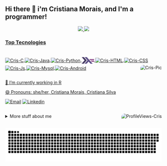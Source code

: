 ## Hi there 👋 i'm Cristiana Morais, and I'm a programmer!

<div align="center">
  <a href="https://github.com/CristianaMorais">
  <img height="170em" src="https://github-readme-stats.vercel.app/api?username=CristianaMorais&show_icons=true&theme=midnight-purple&include_all_commits=true&count_private=true"/>
  <img height="170em" src="https://github-readme-stats.vercel.app/api/top-langs/?username=CristianaMorais&layout=compact&langs_count=7&theme=midnight-purple"/>
</div>
  
### Top Tecnologies
<div style="display: inline_block"> </br>
  <img align="center" alt="Cris-C" src="https://img.shields.io/badge/C-00599C?style=for-the-badge&logo=c&logoColor=white">
  <img align="center" alt="Cris-Java" src="https://img.shields.io/badge/Java-ED8B00?style=for-the-badge&logo=java&logoColor=white">
  <img align="center" alt="Cris-Python" src="https://img.shields.io/badge/Python-3776AB?style=for-the-badge&logo=python&logoColor=white">
  <img align="center" alt="Cris-Haskell" height="30" width="40" src="https://raw.githubusercontent.com/devicons/devicon/master/icons/haskell/haskell-original.svg">
  <img align="center" alt="Cris-HTML" src="https://img.shields.io/badge/HTML-239120?style=for-the-badge&logo=html5&logoColor=white">
  <img align="center" alt="Cris-CSS" src="https://img.shields.io/badge/CSS-239120?&style=for-the-badge&logo=css3&logoColor=white">
  <img align="center" alt="Cris-Js" src="https://img.shields.io/badge/JavaScript-323330?style=for-the-badge&logo=javascript&logoColor=F7DF1E">
  <img align="center" alt="Cris-Mysql" src="https://img.shields.io/badge/MySQL-00000F?style=for-the-badge&logo=mysql&logoColor=white">
  <img align="center" alt="Cris-Android" src="https://img.shields.io/badge/Android_Studio-3DDC84?style=for-the-badge&logo=android-studio&logoColor=white">
  <img align="right" alt="Cris-Pic" height="150" style="border-radius:10px;" src="https://i.picasion.com/pic91/cf79c4af009fe2a6e0f8323f693534c5.gif">
</div>

##
  
🔭 I’m currently working in R </p>
😄 Pronouns: she/her, Cristiana Morais, Cristiana Silva </p>

[![Email](https://img.shields.io/badge/Gmail-D14836?style=for-the-badge&logo=gmail&logoColor=white)](cristiana_morais_14@hotmail.com)
[![Linkedin](https://img.shields.io/badge/LinkedIn-0077B5?style=for-the-badge&logo=linkedin&logoColor=white)](https://www.linkedin.com/in/cristiana-silva-1a9562214)

## 

<details>
<summary>
  <img align="right" alt="ProfileViews-Cris" height="27" style="border-radius:10px;" src="https://gpvc.arturio.dev/CristianaMorais">
  More stuff about me
</summary>

##### :computer: The first contact I had with programming was little at school but I started to increase my taste for programming in college </p>

<div style="display: inline_block"><br>
  <b> Fun facts: </b>
  <br><br>
  🎼 I can play saxophone, clarinet and a little of piano </p>
  🥋 I practiced judo from 10 to 11 years old </p>
  🏊‍♀️ Swimming is my passion, I started as a child and came back for the love of the sport </p>
  ⚡ Harry Potter it's my favourite movie </p>
  🧐 I think pop figures are winning my heart, they are my new passion </p>
  🎮 My favorite games are Genshin Impact and League of Legends but i've played a little bit of everything </p>
</div>
</details>

##
![Snake animation](https://github.com/CristianaMorais/CristianaMorais/blob/output/github-contribution-grid-snake.svg)
